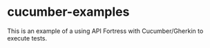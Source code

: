 # cucumber-examples
This is an example of a using API Fortress with Cucumber/Gherkin to execute tests.
